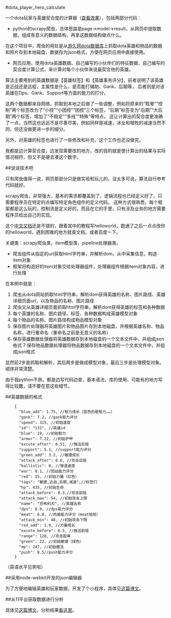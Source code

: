 #dota_player_hero_calculate

一个dota玩家与英雄契合度的计算器（[查看效果](http://page.zidafone.com/demos/dota-player/)），包括两部分代码：

* python的scrapy爬虫，总体思路是page->model->result，从网页中提取数据，组成有意义的数据结构，再拿这数据结构做点什么。

 在这个项目中，爬虫的用处是从[游久网dota数据库](http://db.dota.uuu9.com/)上抓取dota英雄和物品的数据和照片存到本地磁盘，数据存为json格式，方便在网页应用中直接使用。
 
* 网页应用，使用dota英雄数据、自己编写的小伙伴们的特征数据、自己编写的契合度计算公式，来计算对每个小伙伴来说最契合他的英雄。

 算法主要用到的英雄数据是【英雄标签】和【英雄事务评分】，前者说明了该英雄是近战还是远程，主属性是什么，是否能打辅助、Gank、后期等，
 后者则是对该英雄在Dps、Gank、Support等方面的能力的打分。
 
 这两个数据都来自网络，抓取到本地之后做了一些调整，例如将原来的“眩晕”“控制”两个标签改为了“小控”“小团控”“团控”三个标签，“后期”标签变为“后期”“大后期”两个标签，增加了“不稳定”“多线”“特殊”等特点，
 这让计算出的契合度更准确了一点，当然这也远远不是尽善尽美，例如同样是减速，冰女和暗牧的减速当然不同，但还没做更进一步的细分。
 
 另外，对英雄的标签也进行了一些修改和补充，这个工作也还没做完。
 
 我都是边计算契合度，边发现需要改的地方，改的目的就是使计算出的结果与实际情况相符，但又不是硬去凑这个数字。
 
 
 
##说说技术吧

只有爬虫值得一说，网页那部分只是做实验和玩儿的，没太多可说，算法自行参考代码就好。

scrapy爬虫，非常强大，基本的需求都覆盖到了，逻辑流程也已经定义好了，只需要程序员在特定的点编写特定角色组件的定义代码。
这种方式很熟悉，每个框架都是这么玩的，控制流是定义好的，而且在它的手里，只有涉及业务的地方需要程序员给出自己的实现。

这个[中文文档](http://scrapy-chs.readthedocs.org/zh_CN/latest/index.html)还是不错的，跟着其中的教程写helloworld，跑通了之后一点点改你的helloworld，遇到困难的地方就查文档，或者百度一下。

关键类：scrapy爬虫类，item模型类，pipeline处理器类。

* 爬虫组件从指定的url获取html字符串，并解析dom，从中采集信息，构造item对象
* 框架将构造好的item对象交给处理器组件，处理器组件根据item对象内容，进行处理

在本例中就是：

1. 爬虫从dota网站抓取html字符串，解析dom获得英雄的名称、图片路径、英雄详细页面url，以及物品的名称、图片路径
2. 爬虫又从英雄详细页面抓取html字符串，解析dom获得英雄的标签和各种数据
3. 每个英雄的名称、图片路径、标签、各种数据构成英雄模型对象
4. 每个物品的名称、图片路径构成物品模型对象
5. 保存图片处理器将英雄图片和物品图片存到本地磁盘，并根据英雄名称、物品名称，进行重命名（重命名之前是无意义的名称）
6. 保存英雄数据处理器将英雄数据存到本地磁盘的一个文本文件中，并组成json格式
7 保存物品数据处理器将物品数据存到本地磁盘的一个文本文件中，并组成json格式

显然前2步是抓取和解析，其后两步是做成模型对象，最后三步是处理模型对象。
顺序非常清楚。

由于我python不熟，都是边写代码边查，基本语法，库的使用，可能有的地方写得比较蠢，请不要在意这些细节。



##英雄数据的格式

        {
          "blue_add": 1.75, //智力成长（蓝色的是智力……）
          "gank": 7.2, //gank能力评分
          "speed": 315, //初始速度
          "id": "132", //英雄id
          "blue": 19, //初始智力
          "armor": 7.22, //初始护甲
          "excute_after": 0.51, //施法后摇
          "support": 5.1, //support能力评分
          "green_add": 3.2, //敏捷成长
          "attack_after": 0.6, //攻击后摇
          "ballistic": 0, //弹道速度
          "war": 8.1, //团战能力评分
          "red": 15, //初始力量（红色）
          "tags": "敏捷,近战,后期,减速",//标签们 
          "hp": 435, //初始生命
          "attack_before": 0.3,//攻击前摇 
          "attack_max": 54, //初始攻击上限
          "name": "恐怖利刃", //英雄名称
          "dps": 8.9, //dps能力评分
          "meat": 6.0, //肉盾能力评分（meat哈哈）
          "attack_min": 48, //初始攻击下限
          "red_add": 1.9, //力量成长
          "excute_before": 0.5, //施法前摇
          "range": 128, //攻击距离
          "green": 22, //初始敏捷（绿色）
          "mp": 247, //初始魔法
          "push": 8.5//push能力评分
        }

（英语水平见笑啦）



##采用node-webkit开发的json编辑器

为了方便地编辑英雄和玩家数据，开发了个小程序，具体见[这篇博文](http://427studio.net/blog/1/254)。



##从11平台获取数据进行分析

具体见[这篇博文](http://427studio.net/blog/1/255)。分析结果[看这里](http://page.zidafone.com/demos/dota-player/number.html)。
